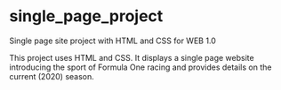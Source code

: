 # single_page_project
Single page site project with HTML and CSS for WEB 1.0

This project uses HTML and CSS. It displays a single page website introducing the sport of Formula One racing and provides details on the current (2020) season.
